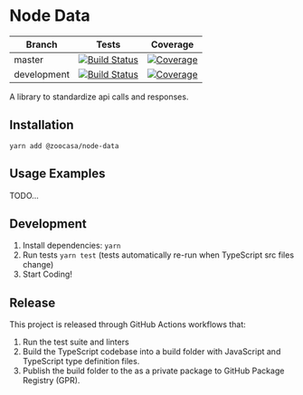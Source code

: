 # Node Data
|Branch|Tests|Coverage
|---|---|---
|master|[![Build Status](https://github.com/zoocasa/node-data/workflows/CI/badge.svg?branch=master)](https://github.com/zoocasa/node-data/actions?query=workflow%3ACI+branch%3Amaster)|[![Coverage](https://badges.zoostage.com/zoocasa/node-data/master.svg)](https://badges.zoostage.com/zoocasa/node-data/master.svg)
|development|[![Build Status](https://github.com/zoocasa/node-data/workflows/CI/badge.svg?branch=development)](https://github.com/zoocasa/node-data/actions?query=workflow%3ACI+branch%3Adevelopment)|[![Coverage](https://badges.zoostage.com/zoocasa/node-data/development.svg)](https://badges.zoostage.com/zoocasa/node-data/development.svg)

A library to standardize api calls and responses.

## Installation
```
yarn add @zoocasa/node-data
```

## Usage Examples
TODO...

## Development
1. Install dependencies: `yarn`
1. Run tests `yarn test` (tests automatically re-run when TypeScript src files change)
1. Start Coding!

## Release

This project is released through GitHub Actions workflows that:
1. Run the test suite and linters
1. Build the TypeScript codebase into a build folder with JavaScript and TypeScript type definition files.
1. Publish the build folder to the as a private package to GitHub Package Registry (GPR).
